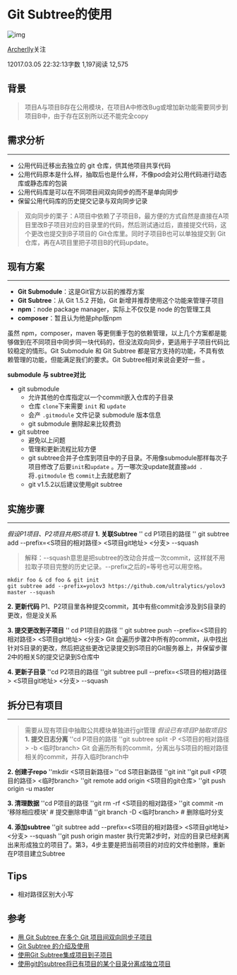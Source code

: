 # Git Subtree的使用

![img](https://upload.jianshu.io/users/upload_avatars/1945520/9a975322963a.jpg?imageMogr2/auto-orient/strip|imageView2/1/w/96/h/96/format/webp)

[Archerlly](https://www.jianshu.com/u/04c40d5dab4b)关注

12017.03.05 22:32:13字数 1,197阅读 12,575

## 背景

> 项目A与项目B存在公用模块，在项目A中修改Bug或增加新功能需要同步到项目B中，由于存在区别所以还不能完全copy

## 需求分析

------

- 公用代码迁移出去独立的 git 仓库，供其他项目共享代码
- 公用代码原本是什么样，抽取后也是什么样，不像pod会对公用代码进行动态库或静态库的包装
- 公用代码库是可以在不同项目间双向同步的而不是单向同步
- 保留公用代码库的历史提交记录与双向同步记录

> 双向同步的栗子：A项目中依赖了子项目B，最方便的方式自然是直接在A项目里改B子项目对应的目录里的代码，然后测试通过后，直接提交代码，这个更改也提交到B子项目的 Git仓库里。同时子项目B也可以单独提交到 Git 仓库，再在A项目里把子项目B的代码update。

## 现有方案

------

- **Git Submodule**：这是Git官方以前的推荐方案
- **Git Subtree**：从 Git 1.5.2 开始，Git 新增并推荐使用这个功能来管理子项目
- **npm**：node package manager，实际上不仅仅是 node 的包管理工具
- **composer**：暂且认为他是php版npm

虽然 npm，composer，maven 等更侧重于包的依赖管理，以上几个方案都是能够做到在不同项目中同步同一块代码的，但没法双向同步，更适用于子项目代码比较稳定的情形。Git Submodule 和 Git Subtree 都是官方支持的功能，不具有依赖管理的功能，但能满足我们的要求。Git Subtree相对来说会更好一些 。

**submodule 与 subtree对比**

- git submodule
  - 允许其他的仓库指定以一个commit嵌入仓库的子目录
  - 仓库 `clone`下来需要 `init` 和 `update`
  - 会产 `.gitmodule` 文件记录 submodule 版本信息
  - git submodule 删除起来比较费劲
- git subtree
  - 避免以上问题
  - 管理和更新流程比较方便
  - git subtree合并子仓库到项目中的子目录。不用像submodule那样每次子项目修改了后要`init`和`update` 。万一哪次没update就直接`add .` 将`.gitmodule` 也 `commit`上去就悲剧了
  - git v1.5.2以后建议使用git subtree

## 实施步骤

------

*假设P1项目、P2项目共用S项目*
**1. 关联Subtree**
'' cd P1项目的路径
'' git subtree add --prefix=<S项目的相对路径> <S项目git地址> <分支> --squash

> 解释：--squash意思是把subtree的改动合并成一次commit，这样就不用拉取子项目完整的历史记录。--prefix之后的=等号也可以用空格。
```
mkdir foo & cd foo & git init
git subtree add --prefix=yolov3 https://github.com/ultralytics/yolov3 master --squash
```


**2. 更新代码**
P1、P2项目里各种提交commit，其中有些commit会涉及到S目录的更改，但是没关系

**3. 提交更改到子项目**
'' cd P1项目的路径
'' git subtree push --prefix=<S项目的相对路径> <S项目git地址> <分支>
Git 会遍历步骤2中所有的commit，从中找出针对S目录的更改，然后把这些更改记录提交到S项目的Git服务器上，并保留步骤2中的相关S的提交记录到S仓库中

**4. 更新子目录**
''cd P2项目的路径
''git subtree pull --prefix=<S项目的相对路径> <S项目git地址> <分支> --squash

## 拆分已有项目

------

> 需要从现有项目中抽取公共模块单独进行git管理
> *假设已有项目P抽取项目S*
> **1. 提交日志分离**
> ''cd P项目的路径
> ''git subtree split -P <S项目的相对路径> -b <临时branch>
> Git 会遍历所有的commit，分离出与S项目的相对路径相关的commit，并存入临时branch中

**2. 创建子repo**
''mkdir <S项目新路径>
''cd S项目新路径
''git init
''git pull <P项目的路径> <临时branch>
''git remote add origin <S项目的git仓库>
''git push origin -u master

**3. 清理数据**
''cd P项目的路径
''git rm -rf <S项目的相对路径>
''git commit -m '移除相应模块' # 提交删除申请
''git branch -D <临时branch> # 删除临时分支

**4. 添加subtree**
''git subtree add --prefix=<S项目的相对路径> <S项目git地址> <分支> --squash
''git push origin master
执行完第2步时，对应的目录已经剥离出来形成独立的项目了。第3，4步主要是把当前项目的对应的文件给删除，重新在P项目建立Subtree

## Tips

- 相对路径区别大小写

## 参考

- [用 Git Subtree 在多个 Git 项目间双向同步子项目](https://link.jianshu.com/?t=https://segmentfault.com/a/1190000003969060)
- [Git Subtree 的介绍及使用](https://link.jianshu.com/?t=http://blog.csdn.net/bingshushu/article/details/51244480)
- [使用Git Subtree集成项目到子项目](https://link.jianshu.com/?t=http://aoxuis.me/post/2013-08-06-git-subtree)
- [使用git的subtree将已有项目的某个目录分离成独立项目](https://link.jianshu.com/?t=https://www.queyang.com/blog/archives/519)